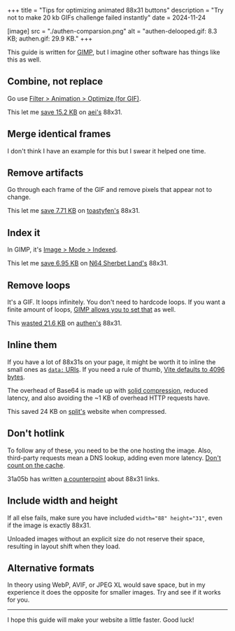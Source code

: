 +++
title = "Tips for optimizing animated 88x31 buttons"
description = "Try not to make 20 kb GIFs challenge failed instantly"
date = 2024-11-24

[image]
src = "./authen-comparsion.png"
alt = "authen-delooped.gif: 8.3 KB; authen.gif: 29.9 KB."
+++

This guide is written for [GIMP](https://gimp.org), but I imagine other software has things like this as well.

## Combine, not replace

Go use [Filter > Animation > Optimize (for GIF)](https://docs.gimp.org/en/plug-in-optimize.html).

This let me [save 15.2 KB](https://github.com/Jack5079/Jack5079/commit/c83911f8455ad96dedf25aa8b159764c6cf57d2a) on [aei's](https://aei.sh) 88x31.

## Merge identical frames

I don't think I have an example for this but I swear it helped one time.

## Remove artifacts

Go through each frame of the GIF and remove pixels that appear not to change.

This let me [save 7.71 KB](https://github.com/Jack5079/Jack5079/commits/8c49614853be80ddf56283ed3ffbf22f84dd589c/src/components/Buttons/toastyfen.gif) on [toastyfen's](https://toasty.zone) 88x31.

## Index it

In GIMP, it's [Image > Mode > Indexed](https://docs.gimp.org/en/gimp-image-convert-indexed.html).

This let me [save 6.95 KB](https://github.com/Jack5079/Jack5079/commit/5c5d51683c61548c96fbb33c2caac485c593ad72) on [N64 Sherbet Land's](https://gba.ioi-xd.net) 88x31.

## Remove loops

It's a GIF. It loops infinitely. You don't need to hardcode loops. If you want a finite amount of loops, [GIMP allows you to set that](https://docs.gimp.org/en/gimp-images-out.html#file-gif-save) as well.

This [wasted 21.6 KB](https://github.com/Jack5079/Jack5079/commit/5610bf2eaedb88bc80dffaaaf21ce5e2a5931771) on [authen's](https://authenyo.xyz) 88x31.

## Inline them

If you have a lot of 88x31s on your page, it might be worth it to inline the small ones as [`data:` URIs](https://developer.mozilla.org/en-US/docs/Web/URI/Schemes/data). If you need a rule of thumb, [Vite defaults to 4096 bytes](https://vite.dev/config/build-options.html#build-assetsinlinelimit).

The overhead of Base64 is made up with [solid compression](https://en.wikipedia.org/wiki/Solid_compression), reduced latency, and also avoiding the ~1 KB of overhead HTTP requests have.

This saved 24 KB on [split's](https://split.pet) website when compressed.

## Don't hotlink

To follow any of these, you need to be the one hosting the image. Also, third-party requests mean a DNS lookup, adding even more latency. [Don't count on the cache](https://seirdy.one/posts/2020/11/23/website-best-practices/#dont-count-on-the-cache).

31a05b has written [a counterpoint](https://www.31a05b.net/f/short/note-on-8831.html) about 88x31 links.

## Include width and height

If all else fails, make sure you have included `width="88" height="31"`, even if the image is exactly 88x31.

Unloaded images without an explicit size do not reserve their space, resulting in layout shift when they load.

## Alternative formats

In theory using WebP, AVIF, or JPEG XL would save space, but in my experience it does the opposite for smaller images. Try and see if it works for you.

---

I hope this guide will make your website a little faster. Good luck!
